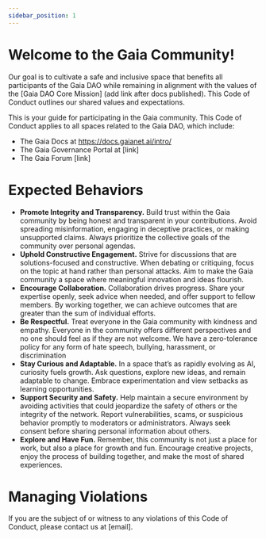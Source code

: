 ```yaml
---
sidebar_position: 1
---
```


# Welcome to the Gaia Community!  
Our goal is to cultivate a safe and inclusive space that benefits all participants of the Gaia DAO while remaining in alignment with the values of the [Gaia DAO Core Mission] (add link after docs published). This Code of Conduct outlines our shared values and expectations.

This is your guide for participating in the Gaia community. This Code of Conduct applies to all spaces related to the Gaia DAO, which include:
* The Gaia Docs at https://docs.gaianet.ai/intro/ 
* The Gaia Governance Portal at [link]
* The Gaia Forum [link]

# Expected Behaviors

* **Promote Integrity and Transparency.** Build trust within the Gaia community by being honest and transparent in your contributions. Avoid spreading misinformation, engaging in deceptive practices, or making unsupported claims. Always prioritize the collective goals of the community over personal agendas.
* **Uphold Constructive Engagement.** Strive for discussions that are solutions-focused and constructive. When debating or critiquing, focus on the topic at hand rather than personal attacks. Aim to make the Gaia community a space where meaningful innovation and ideas flourish.
* **Encourage Collaboration.** Collaboration drives progress. Share your expertise openly, seek advice when needed, and offer support to fellow members. By working together, we can achieve outcomes that are greater than the sum of individual efforts.
* **Be Respectful.** Treat everyone in the Gaia community with kindness and empathy. Everyone in the community offers different perspectives and no one should feel as if they are not welcome. We have a zero-tolerance policy for any form of hate speech, bullying, harassment, or discrimination
* **Stay Curious and Adaptable.** In a space that’s as rapidly evolving as AI, curiosity fuels growth. Ask questions, explore new ideas, and remain adaptable to change. Embrace experimentation and view setbacks as learning opportunities.
* **Support Security and Safety.** Help maintain a secure environment by avoiding activities that could jeopardize the safety of others or the integrity of the network. Report vulnerabilities, scams, or suspicious behavior promptly to moderators or administrators. Always seek consent before sharing personal information about others.
* **Explore and Have Fun.** Remember, this community is not just a place for work, but also a place for growth and fun. Encourage creative projects, enjoy the process of building together, and make the most of shared experiences.

# Managing Violations
If you are the subject of or witness to any violations of this Code of Conduct, please contact us at [email].
